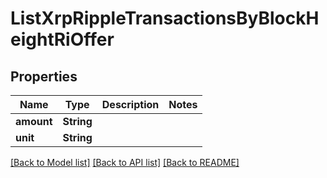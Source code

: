 # ListXrpRippleTransactionsByBlockHeightRiOffer

## Properties

Name | Type | Description | Notes
------------ | ------------- | ------------- | -------------
**amount** | **String** |  | 
**unit** | **String** |  | 

[[Back to Model list]](../README.md#documentation-for-models) [[Back to API list]](../README.md#documentation-for-api-endpoints) [[Back to README]](../README.md)


